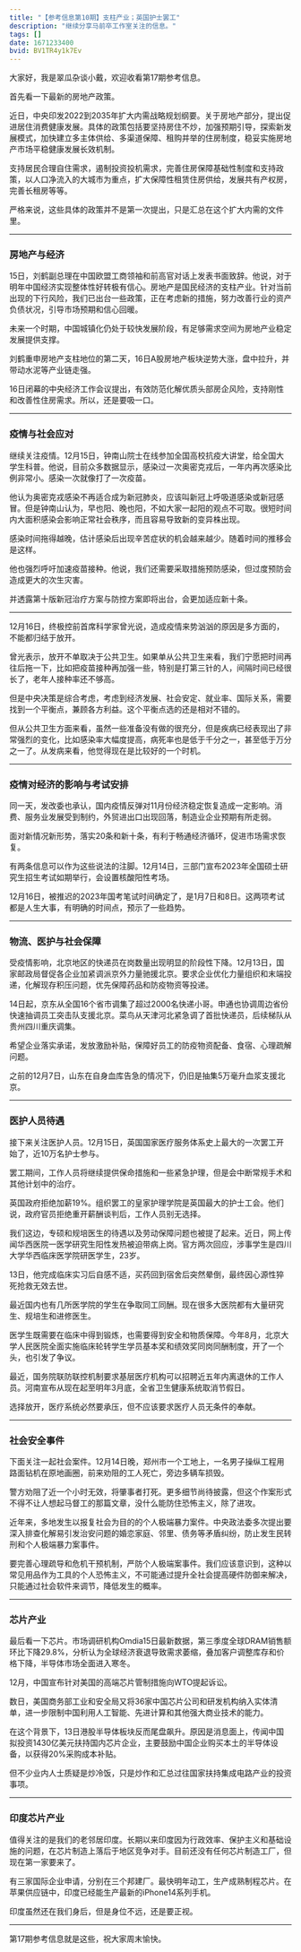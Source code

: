 ```yaml
---
title: "【参考信息第10期】支柱产业；英国护士罢工"
description: "继续分享马前卒工作室关注的信息。"
tags: []
date: 1671233400
bvid: BV1TR4y1k7Ev
---
```

大家好，我是翠瓜杂谈小戴，欢迎收看第17期参考信息。

首先看一下最新的房地产政策。

近日，中央印发2022到2035年扩大内需战略规划纲要。关于房地产部分，提出促进居住消费健康发展。具体的政策包括要坚持房住不炒，加强预期引导，探索新发展模式，加快建立多主体供给、多渠道保障、租购并举的住房制度，稳妥实施房地产市场平稳健康发展长效机制。

支持居民合理自住需求，遏制投资投机需求，完善住房保障基础性制度和支持政策，以人口净流入的大城市为重点，扩大保障性租赁住房供给，发展共有产权房，完善长租房等等。

严格来说，这些具体的政策并不是第一次提出，只是汇总在这个扩大内需的文件里。

---

### 房地产与经济

15日，刘鹤副总理在中国欧盟工商领袖和前高官对话上发表书面致辞。他说，对于明年中国经济实现整体性好转极有信心。房地产是国民经济的支柱产业。针对当前出现的下行风险，我们已出台一些政策，正在考虑新的措施，努力改善行业的资产负债状况，引导市场预期和信心回暖。

未来一个时期，中国城镇化仍处于较快发展阶段，有足够需求空间为房地产业稳定发展提供支撑。

刘鹤重申房地产支柱地位的第二天，16日A股房地产板块逆势大涨，盘中拉升，并带动水泥等产业链走强。

16日闭幕的中央经济工作会议提出，有效防范化解优质头部房企风险，支持刚性和改善性住房需求。所以，还是要吸一口。

---

### 疫情与社会应对

继续关注疫情。12月15日，钟南山院士在线参加全国高校抗疫大讲堂，给全国大学生科普。他说，目前众多数据显示，感染过一次奥密克戎后，一年内再次感染比例非常小。感染一次就像打了一次疫苗。

他认为奥密克戎感染不再适合成为新冠肺炎，应该叫新冠上呼吸道感染或新冠感冒。但是钟南山认为，早也阳、晚也阳，不如大家一起阳的观点不可取。很短时间内大面积感染会影响正常社会秩序，而且容易导致新的变异株出现。

感染时间拖得越晚，估计感染后出现辛苦症状的机会越来越少。随着时间的推移会是这样。

他也强烈呼吁加速疫苗接种。他说，我们还需要采取措施预防感染，但过度预防会造成更大的次生灾害。

并透露第十版新冠治疗方案与防控方案即将出台，会更加适应新十条。

---

12月16日，终极控前首席科学家曾光说，造成疫情来势汹汹的原因是多方面的，不能都归结于放开。

曾光表示，放开不单取决于公共卫生。如果单从公共卫生来看，我们宁愿把时间再往后拖一下，比如把疫苗接种再加强一些，特别是打第三针的人，间隔时间已经很长了，老年人接种率还不够高。

但是中央决策是综合考虑，考虑到经济发展、社会安定、就业率、国际关系，需要找到一个平衡点，兼顾各方利益。这个平衡点选的还是相对不错的。

但从公共卫生方面来看，虽然一些准备没有做的很充分，但是疾病已经表现出了非常强烈的变化，比如感染率大幅度提高，病死率也是低于千分之一，甚至低于万分之一了。从发病来看，他觉得现在是比较好的一个时机。

---

### 疫情对经济的影响与考试安排

同一天，发改委也承认，国内疫情反弹对11月份经济稳定恢复造成一定影响。消费、服务业发展受到制约，外贸进出口出现回落，制造业企业预期有所走弱。

面对新情况新形势，落实20条和新十条，有利于畅通经济循环，促进市场需求恢复。

有两条信息可以作为这些说法的注脚。12月14日，三部门宣布2023年全国硕士研究生招生考试如期举行，会设置核酸阳性考场。

12月16日，被推迟的2023年国考笔试时间确定了，是1月7日和8日。这两项考试都是人生大事，有明确的时间点，预示了一些趋势。

---

### 物流、医护与社会保障

受疫情影响，北京地区的快递员在岗数量出现明显的阶段性下降。12月13日，国家邮政局督促各企业加紧调派京外力量驰援北京。要求企业优化力量组织和末端投递，化解现存积压问题，优先保障药品和防疫物资等投递。

14日起，京东从全国16个省市调集了超过2000名快递小哥。申通也协调周边省份快速抽调员工突击队支援北京。菜鸟从天津河北紧急调了首批快递员，后续梯队从贵州四川重庆调集。

希望企业落实承诺，发放激励补贴，保障好员工的防疫物资配备、食宿、心理疏解问题。

之前的12月7日，山东在自身血库告急的情况下，仍旧是抽集5万毫升血浆支援北京。

---

### 医护人员待遇

接下来关注医护人员。12月15日，英国国家医疗服务体系史上最大的一次罢工开始了，近10万名护士参与。

罢工期间，工作人员将继续提供保命措施和一些紧急护理，但是会中断常规手术和其他计划中的治疗。

英国政府拒绝加薪19%。组织罢工的皇家护理学院是英国最大的护士工会。他们说，政府官员拒绝重开薪酬谈判后，工作人员别无选择。

我们这边，专硕和规培医生的待遇以及劳动保障问题也被提了起来。近日，网上传闻华西医院一医学研究生阳性发热被迫带病上岗。官方两次回应，涉事学生是四川大学华西临床医学院研医学生，23岁。

13日，他完成临床实习后自感不适，买药回到宿舍后突然晕倒，最终因心源性猝死抢救无效去世。

最近国内也有几所医学院的学生在争取同工同酬。现在很多大医院都有大量研究生、规培生和进修医生。

医学生既需要在临床中得到锻炼，也需要得到安全和物质保障。今年8月，北京大学人民医院全面实施临床轮转学生学员基本奖和绩效奖同岗同酬制度，开了一个头，也引发了争议。

最近，国务院联防联控机制要求基层医疗机构可以招聘近五年内离退休的工作人员。河南宣布从现在起至明年3月底，全省卫生健康系统取消节假日。

选择放开，医疗系统必然要承压，但不应该要求医疗人员无条件的奉献。

---

### 社会安全事件

下面关注一起社会案件。12月14日晚，郑州市一个工地上，一名男子操纵工程用路面钻机在原地画圈，前来劝阻的工人死亡，旁边多辆车损毁。

警方劝阻了近一个小时无效，将肇事者打死。更多细节尚待披露，但这个作案形式不得不让人想起马督工的那篇文章，没什么能防住恐怖主义，除了进攻。

近年来，多地发生以报复社会为目的的个人极端暴力案件。中央政法委多次提出要深入排查化解易引发治安问题的婚恋家庭、邻里、债务等矛盾纠纷，防止发生民转刑和个人极端暴力案事件。

要完善心理疏导和危机干预机制，严防个人极端案事件。我们应该意识到，这种以常见用品作为工具的个人恐怖主义，不可能通过提升全社会提高硬件防御来解决，只能通过社会软件来调节，降低发生的概率。

---

### 芯片产业

最后看一下芯片。市场调研机构Omdia15日最新数据，第三季度全球DRAM销售额环比下降29.8%，分析认为全球经济衰退导致需求萎缩，叠加客户调整库存和价格下降，半导体市场全面进入寒冬。

12月，中国宣布针对美国的高端芯片管制措施向WTO提起诉讼。

数日，美国商务部工业和安全局又将36家中国芯片公司和研发机构纳入实体清单，进一步限制中国利用人工智能、先进计算和其他强大商业技术的能力。

在这个背景下，13日港股半导体板块反而尾盘飙升。原因是消息面上，传闻中国拟投资1430亿美元扶持国内芯片企业，主要鼓励中国企业购买本土的半导体设备，以获得20%采购成本补贴。

但不少业内人士质疑是炒冷饭，只是炒作和汇总过往国家扶持集成电路产业的投资事项。

---

### 印度芯片产业

值得关注的是我们的老邻居印度。长期以来印度因为行政效率、保护主义和基础设施的问题，在芯片制造上落后于地区竞争对手。目前还没有任何芯片制造工厂，但现在第一家要来了。

有三家国际企业申请，分别在三个邦建厂。最快明年动工，生产成熟制程芯片。在苹果供应链中，印度已经能生产最新的iPhone14系列手机。

印度虽然还在我们身后，但是身位不远，还是要正视。

---

第17期参考信息就是这些，祝大家周末愉快。


